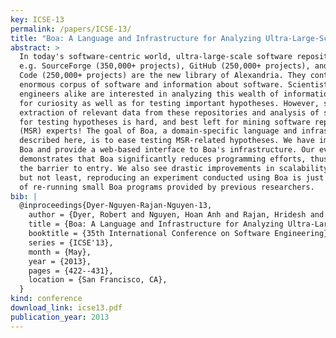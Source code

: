 ```yaml
---
key: ICSE-13
permalink: /papers/ICSE-13/
title: "Boa: A Language and Infrastructure for Analyzing Ultra-Large-Scale Software Repositories"
abstract: >
  In today's software-centric world, ultra-large-scale software repositories,
  e.g. SourceForge (350,000+ projects), GitHub (250,000+ projects), and Google
  Code (250,000+ projects) are the new library of Alexandria. They contain an
  enormous corpus of software and information about software. Scientists and
  engineers alike are interested in analyzing this wealth of information both
  for curiosity as well as for testing important hypotheses. However, systematic
  extraction of relevant data from these repositories and analysis of such data
  for testing hypotheses is hard, and best left for mining software repository
  (MSR) experts! The goal of Boa, a domain-specific language and infrastructure
  described here, is to ease testing MSR-related hypotheses. We have implemented
  Boa and provide a web-based interface to Boa's infrastructure. Our evaluation
  demonstrates that Boa significantly reduces programming efforts, thus lowering
  the barrier to entry. We also see drastic improvements in scalability. Last
  but not least, reproducing an experiment conducted using Boa is just a matter
  of re-running small Boa programs provided by previous researchers.
bib: |
  @inproceedings{Dyer-Nguyen-Rajan-Nguyen-13,
    author = {Dyer, Robert and Nguyen, Hoan Anh and Rajan, Hridesh and Nguyen, Tien N.},
    title = {Boa: A Language and Infrastructure for Analyzing Ultra-Large-Scale Software Repositories},
    booktitle = {35th International Conference on Software Engineering},
    series = {ICSE'13},
    month = {May},
    year = {2013},
    pages = {422--431},
    location = {San Francisco, CA},
  }
kind: conference
download_link: icse13.pdf
publication_year: 2013
---
```

